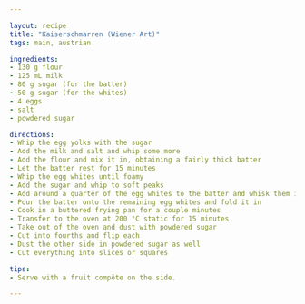 ```yaml
---

layout: recipe
title: "Kaiserschmarren (Wiener Art)"
tags: main, austrian

ingredients:
- 130 g flour
- 125 mL milk
- 80 g sugar (for the batter)
- 50 g sugar (for the whites)
- 4 eggs
- salt
- powdered sugar

directions:
- Whip the egg yolks with the sugar
- Add the milk and salt and whip some more
- Add the flour and mix it in, obtaining a fairly thick batter
- Let the batter rest for 15 minutes
- Whip the egg whites until foamy
- Add the sugar and whip to soft peaks
- Add around a quarter of the egg whites to the batter and whisk them in
- Pour the batter onto the remaining egg whites and fold it in
- Cook in a buttered frying pan for a couple minutes
- Transfer to the oven at 200 °C static for 15 minutes
- Take out of the oven and dust with powdered sugar
- Cut into fourths and flip each
- Dust the other side in powdered sugar as well
- Cut everything into slices or squares

tips:
- Serve with a fruit compôte on the side.

---
```

